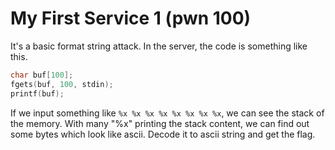 # My First Service 1 (pwn 100)
It's a basic format string attack. In the server, the code is something like this.  
``` c
char buf[100];
fgets(buf, 100, stdin);
printf(buf);
```
If we input something like ```%x %x %x %x %x %x %x %x```, we can see the stack of the memory. With many "%x" printing the stack content, we can find out some bytes which look like ascii. Decode it to ascii string and get the flag.

